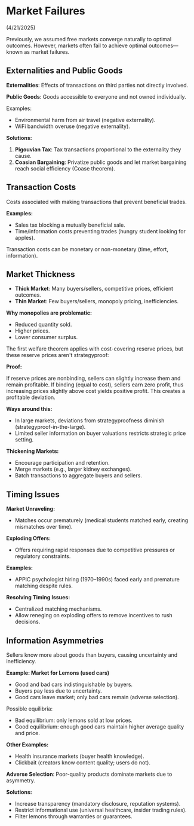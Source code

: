 # Market Failures
(4/21/2025)

Previously, we assumed free markets converge naturally to optimal outcomes. However, markets often fail to achieve optimal outcomes—known as market failures.

## Externalities and Public Goods

**Externalities**: Effects of transactions on third parties not directly involved.

**Public Goods**: Goods accessible to everyone and not owned individually.

Examples:
- Environmental harm from air travel (negative externality).
- WiFi bandwidth overuse (negative externality).

**Solutions:**
1. **Pigouvian Tax**: Tax transactions proportional to the externality they cause.
2. **Coasian Bargaining**: Privatize public goods and let market bargaining reach social efficiency (Coase theorem).

## Transaction Costs

Costs associated with making transactions that prevent beneficial trades.

**Examples:**
- Sales tax blocking a mutually beneficial sale.
- Time/information costs preventing trades (hungry student looking for apples).

Transaction costs can be monetary or non-monetary (time, effort, information).

## Market Thickness

- **Thick Market**: Many buyers/sellers, competitive prices, efficient outcomes.
- **Thin Market**: Few buyers/sellers, monopoly pricing, inefficiencies.

**Why monopolies are problematic:**
- Reduced quantity sold.
- Higher prices.
- Lower consumer surplus.

The first welfare theorem applies with cost-covering reserve prices, but these reserve prices aren't strategyproof:

<div class="proof" markdown="1">
<strong>Proof:</strong>

If reserve prices are nonbinding, sellers can slightly increase them and remain profitable. If binding (equal to cost), sellers earn zero profit, thus increasing prices slightly above cost yields positive profit. This creates a profitable deviation.
</div>

**Ways around this:**
- In large markets, deviations from strategyproofness diminish (strategyproof-in-the-large).
- Limited seller information on buyer valuations restricts strategic price setting.

**Thickening Markets:**
- Encourage participation and retention.
- Merge markets (e.g., larger kidney exchanges).
- Batch transactions to aggregate buyers and sellers.

## Timing Issues

**Market Unraveling:**
- Matches occur prematurely (medical students matched early, creating mismatches over time).

**Exploding Offers:**
- Offers requiring rapid responses due to competitive pressures or regulatory constraints.

**Examples:**
- APPIC psychologist hiring (1970–1990s) faced early and premature matching despite rules.

**Resolving Timing Issues:**
- Centralized matching mechanisms.
- Allow reneging on exploding offers to remove incentives to rush decisions.

## Information Asymmetries

Sellers know more about goods than buyers, causing uncertainty and inefficiency.

**Example: Market for Lemons (used cars)**
- Good and bad cars indistinguishable by buyers.
- Buyers pay less due to uncertainty.
- Good cars leave market; only bad cars remain (adverse selection).

Possible equilibria:
- Bad equilibrium: only lemons sold at low prices.
- Good equilibrium: enough good cars maintain higher average quality and price.

**Other Examples:**
- Health insurance markets (buyer health knowledge).
- Clickbait (creators know content quality; users do not).

**Adverse Selection**: Poor-quality products dominate markets due to asymmetry.

**Solutions:**
- Increase transparency (mandatory disclosure, reputation systems).
- Restrict informational use (universal healthcare, insider trading rules).
- Filter lemons through warranties or guarantees.